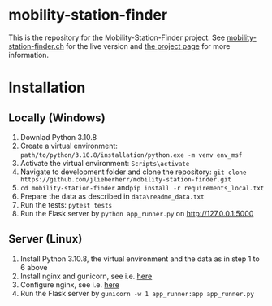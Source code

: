 # mobility-station-finder

This is the repository for the Mobility-Station-Finder project. See <a href="https://mobility-station-finder.ch">mobility-station-finder.ch</a> for the live version 
and <a href="https://jlieberherr.github.io/mobility-station-finder/">the project page</a> for more information.

# Installation
## Locally (Windows)
1. Downlad Python 3.10.8
2. Create a virtual environment: ```path/to/python/3.10.8/installation/python.exe -m venv env_msf```
3. Activate the virtual environment: ```Scripts\activate```
4. Navigate to development folder and clone the repository: ```git clone https://github.com/jlieberherr/mobility-station-finder.git```
5. ```cd mobility-station-finder``` and```pip install -r requirements_local.txt```
6. Prepare the data as described in ```data\readme_data.txt```
7. Run the tests: ```pytest tests```
8. Run the Flask server by ```python app_runner.py``` on http://127.0.0.1:5000

## Server (Linux)
1. Install Python 3.10.8, the virtual environment and the data as in step 1 to 6 above
2. Install nginx and gunicorn, see i.e. [here](https://www.linode.com/docs/guides/flask-and-gunicorn-on-ubuntu/#prepare-the-production-environment)
3. Configure nginx, see i.e. [here](https://www.linode.com/docs/guides/flask-and-gunicorn-on-ubuntu/#configure-nginx)
4. Run the Flask server by ```gunicorn -w 1 app_runner:app app_runner.py```

